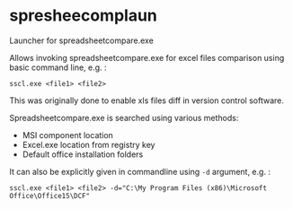 # spresheecomplaun
Launcher for spreadsheetcompare.exe

Allows invoking spreadsheetcompare.exe for excel files comparison using basic command line, e.g. :

`sscl.exe <file1> <file2>`

This was originally done to enable xls files diff in version control software. 

Spreadsheetcompare.exe is searched using various methods:
- MSI component location
- Excel.exe location from registry key
- Default office installation folders

It can also be explicitly given in commandline using `-d` argument, e.g. :

`sscl.exe <file1> <file2> -d="C:\My Program Files (x86)\Microsoft Office\Office15\DCF"`

 
